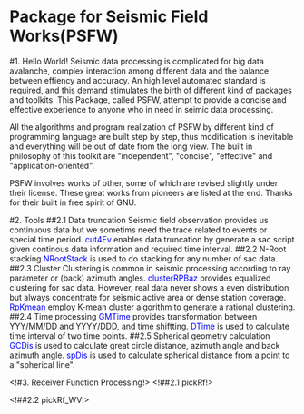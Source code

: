Package for Seismic Field Works(PSFW)
=====================================================
#1. Hello World!
Seismic data processing is complicated for big data avalanche, complex interaction among different data and the balance between effiency and accuracy. An high level automated standard is required, and this demand stimulates the birth of different kind of packages and toolkits. This Package, called PSFW, attempt to provide a concise and effective experience to anyone who in need in seimic data processing.

All the algorithms and program realization of PSFW by different kind of programming language are built step by step, thus modification is inevitable and everything will be out of date from the long view. The built in philosophy of this toolkit are "independent", "concise", "effective" and "application-oriented".

PSFW involves works of other, some of which are revised slightly under their license. These great works from pioneers are listed at the end. Thanks for their built in free spirit of GNU.


#2. Tools
##2.1 Data truncation
Seismic field observation provides us continuous data but we sometims need the trace related to events or special time period. <font color=blue>cut4Ev </font> enables data truncation by generate a sac script given continous data information and required time interval.
##2.2 N-Root stacking
<font color=blue>NRootStack </font> is used to do stacking for any number of sac data.
##2.3 Cluster
Clustering is common in seismic processing according to ray parameter or (back) azimuth angles. <font color=blue>clusterRPBaz </font> provides equalized clustering for sac data. However, real data never shows a even distribution but always concentrate for seismic active area or dense station coverage. <font color=blue>RpKmean </font> employ K-mean cluster algorithm to generate a rational clustering.
##2.4 Time processing
<font color=blue>GMTime</font> provides transformation between YYY/MM/DD and YYYY/DDD, and time shiftting.
<font color=blue>DTime</font> is used to calculate time interval of two time points.
##2.5 Spherical geometry calculation
<font color=blue>GCDis</font> is used to calculate great circle distance, azimuth angle and back azimuth angle.
<font color=blue>spDis</font> is used to calculate spherical distance from a point to a "spherical line".

<!#3. Receiver Function Processing!>
<!##2.1 pickRf!>
<!Determine an RF is good or bad according to obvious criterias, including eing postive around ZERO", "P phase must be dominant", and so on.!>
<!##2.2 pickRf_WV!>
<!Given a number of RFs and a reference RF, determine which is good or bad according to their similarity to the reference RF. The reference RF comes from input or just the stacking result of all the RFs.!>



